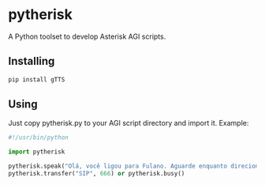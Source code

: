 # pytherisk
A Python toolset to develop Asterisk AGI scripts.

## Installing
```sh
pip install gTTS
```

## Using
Just copy pytherisk.py to your AGI script directory and import it. Example:
```python
#!/usr/bin/python

import pytherisk

pytherisk.speak("Olá, você ligou para Fulano. Aguarde enquanto direcionamos sua ligação.")
pytherisk.transfer("SIP", 666) or pytherisk.busy()
